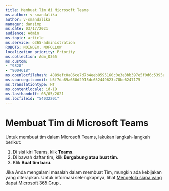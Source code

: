 ```yaml
---
title: Membuat Tim di Microsoft Teams
ms.author: v-smandalika
author: v-smandalika
manager: dansimp
ms.date: 03/17/2021
audience: Admin
ms.topic: article
ms.service: o365-administration
ROBOTS: NOINDEX, NOFOLLOW
localization_priority: Priority
ms.collection: Adm_O365
ms.custom:
- "9828"
- "9004618"
ms.openlocfilehash: 4889efc0a86ce7d7b4eeb8595160c0e3e3bb397e5f0d6c5395a54daece512465
ms.sourcegitcommit: b5f7da89a650d2915dc652449623c78be6247175
ms.translationtype: HT
ms.contentlocale: id-ID
ms.lasthandoff: 08/05/2021
ms.locfileid: "54032201"
---
```

# <a name="create-a-team-in-microsoft-teams"></a>Membuat Tim di Microsoft Teams

Untuk membuat tim dalam Microsoft Teams, lakukan langkah-langkah berikut:

1. Di sisi kiri Teams, klik **Teams**.
2. Di bawah daftar tim, klik **Bergabung atau** **buat tim**.
3. Klik **Buat tim baru.**

Jika Anda mengalami masalah dalam membuat Tim, mungkin ada kebijakan yang diterapkan. Untuk informasi selengkapnya, lihat [Mengelola siapa yang dapat Microsoft 365 Grup .](https://docs.microsoft.com/microsoft-365/solutions/manage-creation-of-groups)